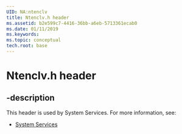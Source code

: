 ```yaml
---
UID: NA:ntenclv
title: Ntenclv.h header
ms.assetid: b2e599c7-4416-36bb-a6eb-5713361ecab0
ms.date: 01/11/2019
ms.keywords: 
ms.topic: conceptual
tech.root: base
---
```


# Ntenclv.h header


## -description


This header is used by System Services. For more information, see:

- [System Services](../_base/index.md)


